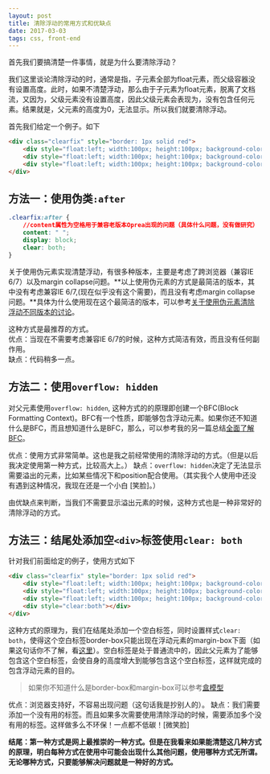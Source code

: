 ```yaml
---
layout: post
title: 清除浮动的常用方式和优缺点
date: 2017-03-03
tags: css, front-end
---
```


首先我们要搞清楚一件事情，就是为什么要清除浮动？

我们这里谈论清除浮动的时，通常是指，子元素全部为float元素，而父级容器没有设置高度。此时，如果不清楚浮动，那么由于子元素为float元素，脱离了文档流，又因为，父级元素没有设置高度，因此父级元素会表现为，没有包含任何元素。结果就是，父元素的高度为0，无法显示。所以我们就要清除浮动。

<!--more-->

首先我们给定一个例子。如下
```html
<div class="clearfix" style="border: 1px solid red">
    <div style="float:left; width:100px; height:100px; background-color:lightblue"></div>
    <div style="float:left; width:100px; height:100px; background-color:lightgray"></div>
    <div style="float:left; width:100px; height:100px; background-color:lightgreen"></div>
</div>
```

## 方法一：使用伪类`:after`

```css
.clearfix:after {
	//content属性为空格用于兼容老版本Oprea出现的问题（具体什么问题，没有做研究）
	content: " ";
	display: block;
	clear: both;
}
```

关于使用伪元素实现清楚浮动，有很多种版本，主要是考虑了跨浏览器（兼容IE 6/7）以及margin collapse问题。**以上使用伪元素的方式是最简洁的版本，其中没有考虑兼容IE 6/7,(现在似乎没有这个需要)，而且没有考虑margin collapse问题。**具体为什么使用现在这个最简洁的版本，可以参考[关于使用伪元素清除浮动不同版本的讨论]()。

这种方式是最推荐的方式。    
优点：当现在不需要考虑兼容IE 6/7的时候，这种方式简洁有效，而且没有任何副作用。  
缺点：代码稍多一点。  


## 方法二：使用`overflow: hidden`

对父元素使用`overflow: hidden`, 这种方式的的原理即创建一个BFC(Block Formatting Context)。BFC有一个性质，即能够包含浮动元素。如果你还不知道什么是BFC，而且想知道什么是BFC，那么，可以参考我的另一篇总结[全面了解BFC]()。

优点：使用方式非常简单。这也是我之前经常使用的清除浮动的方式。（但是以后我决定使用第一种方式，比较高大上。）
缺点：`overflow: hidden`决定了无法显示需要溢出的元素，比如某些情况下和position配合使用。（其实我个人使用中还没有遇到这种情况，我现在还是一个小白 [笑脸]。）

由优缺点来判断，当我们不需要显示溢出元素的时候，这种方式也是一种非常好的清除浮动的方式。

## 方法三：结尾处添加空`<div>`标签使用`clear: both`

针对我们前面给定的例子，使用方式如下
```html
<div class="clearfix" style="border: 1px solid red">
    <div style="float:left; width:100px; height:100px; background-color:lightblue"></div>
    <div style="float:left; width:100px; height:100px; background-color:lightgray"></div>
    <div style="float:left; width:100px; height:100px; background-color:lightgreen"></div>
	<div style="clear:both"></div>
</div>
```
这种方式的原理为，我们在结尾处添加一个空白标签，同时设置样式`clear: both`，使得这个空白标签border-box只能出现在浮动元素的margin-box下面（如果这句话你不了解，看[这里]()）。空白标签是处于普通流中的，因此父元素为了能够包含这个空白标签，会使自身的高度增大到能够包含这个空白标签，这样就完成的包含浮动元素的目的。

> 如果你不知道什么是border-box和margin-box可以参考[盒模型](https://developer.mozilla.org/zh-CN/docs/Web/CSS/CSS_Box_Model/Introduction_to_the_CSS_box_model)
> 


优点：浏览器支持好，不容易出现问题（这句话我是抄别人的）。
缺点：我们需要添加一个没有用的标签。而且如果多次需要使用清除浮动的时候，需要添加多个没有用的标签。这样做多么不环保！一点都不低碳！[微笑脸]

**结尾：第一种方式是网上最推崇的一种方式。但是在我看来如果能清楚这几种方式的原理，明白每种方式在使用中可能会出现什么其他问题，使用哪种方式无所谓。无论哪种方式，只要能够解决问题就是一种好的方式。**